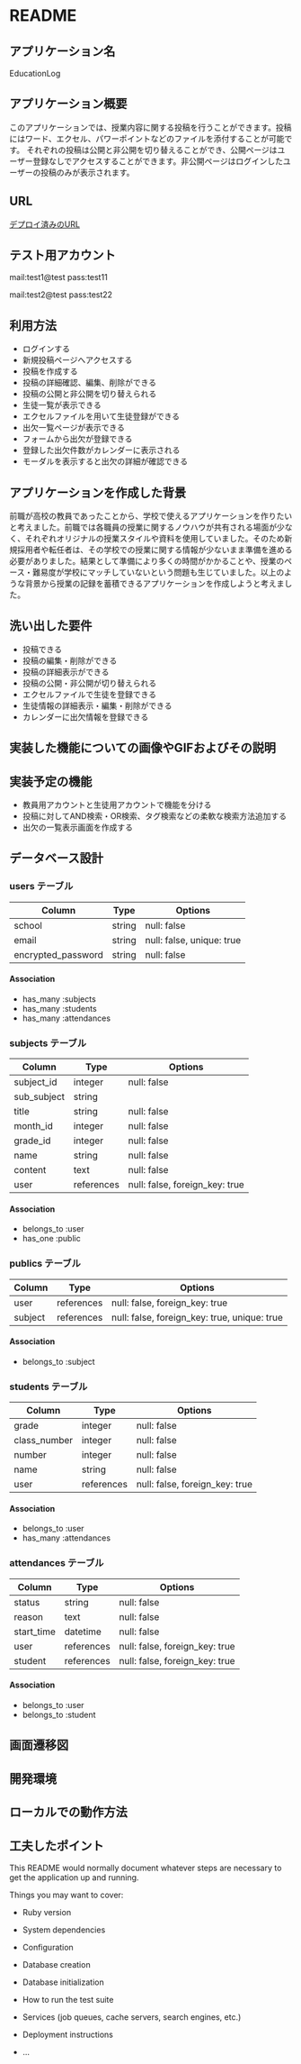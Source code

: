 # README

## アプリケーション名
EducationLog

## アプリケーション概要
このアプリケーションでは、授業内容に関する投稿を行うことができます。投稿にはワード、エクセル、パワーポイントなどのファイルを添付することが可能です。
それぞれの投稿は公開と非公開を切り替えることができ、公開ページはユーザー登録なしでアクセスすることができます。非公開ページはログインしたユーザーの投稿のみが表示されます。


## URL
[デプロイ済みのURL](https://original-app-37346.onrender.com)


## テスト用アカウント
mail:test1@test
pass:test11

mail:test2@test
pass:test22


## 利用方法
- ログインする
- 新規投稿ページへアクセスする
- 投稿を作成する
- 投稿の詳細確認、編集、削除ができる
- 投稿の公開と非公開を切り替えられる
- 生徒一覧が表示できる
- エクセルファイルを用いて生徒登録ができる
- 出欠一覧ページが表示できる
- フォームから出欠が登録できる
- 登録した出欠件数がカレンダーに表示される
- モーダルを表示すると出欠の詳細が確認できる

## アプリケーションを作成した背景
前職が高校の教員であったことから、学校で使えるアプリケーションを作りたいと考えました。前職では各職員の授業に関するノウハウが共有される場面が少なく、それぞれオリジナルの授業スタイルや資料を使用していました。そのため新規採用者や転任者は、その学校での授業に関する情報が少ないまま準備を進める必要がありました。結果として準備により多くの時間がかかることや、授業のペース・難易度が学校にマッチしていないという問題も生じていました。以上のような背景から授業の記録を蓄積できるアプリケーションを作成しようと考えました。


## 洗い出した要件
- 投稿できる
- 投稿の編集・削除ができる
- 投稿の詳細表示ができる
- 投稿の公開・非公開が切り替えられる
- エクセルファイルで生徒を登録できる
- 生徒情報の詳細表示・編集・削除ができる
- カレンダーに出欠情報を登録できる


## 実装した機能についての画像やGIFおよびその説明




## 実装予定の機能
- 教員用アカウントと生徒用アカウントで機能を分ける
- 投稿に対してAND検索・OR検索、タグ検索などの柔軟な検索方法追加する
- 出欠の一覧表示画面を作成する


## データベース設計

### users テーブル

| Column             | Type   | Options                   |
| ------------------ | ------ | ------------------------- |
| school             | string | null: false               |
| email              | string | null: false, unique: true |
| encrypted_password | string | null: false               |


#### Association

- has_many :subjects
- has_many :students
- has_many :attendances


### subjects テーブル

| Column      | Type       | Options                        |
| ------------| ---------- | ------------------------------ |
| subject_id  | integer    | null: false                    |
| sub_subject | string     |                                |
| title       | string     | null: false                    |
| month_id    | integer    | null: false                    |
| grade_id    | integer    | null: false                    |
| name        | string     | null: false                    |
| content     | text       | null: false                    |
| user        | references | null: false, foreign_key: true |

#### Association

- belongs_to :user
- has_one :public


### publics テーブル

| Column  | Type       | Options                                     |
| ------- | ---------- | ------------------------------------------- |
| user    | references | null: false, foreign_key: true              |
| subject | references | null: false, foreign_key: true, unique: true|

#### Association

- belongs_to :subject


### students テーブル

| Column       | Type       | Options                        |
| ------------ | ---------- | ------------------------------ |
| grade        | integer    | null: false                    |
| class_number | integer    | null: false                    |
| number       | integer    | null: false                    |
| name         | string     | null: false                    |
| user         | references | null: false, foreign_key: true |

#### Association

- belongs_to :user
- has_many :attendances


### attendances テーブル

| Column     | Type       | Options                        |
| ---------- | ---------- | ------------------------------ |
| status     | string     | null: false                    |
| reason     | text       | null: false                    |
| start_time | datetime   | null: false                    |
| user       | references | null: false, foreign_key: true |
| student    | references | null: false, foreign_key: true |

#### Association

- belongs_to :user
- belongs_to :student


## 画面遷移図




## 開発環境




## ローカルでの動作方法



## 工夫したポイント


This README would normally document whatever steps are necessary to get the
application up and running.

Things you may want to cover:

* Ruby version

* System dependencies

* Configuration

* Database creation

* Database initialization

* How to run the test suite

* Services (job queues, cache servers, search engines, etc.)

* Deployment instructions

* ...
